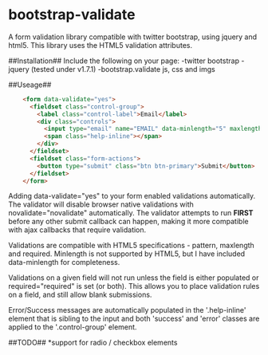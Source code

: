 bootstrap-validate
==================

A form validation library compatible with twitter bootstrap, using jquery and html5. This library uses the HTML5 validation attributes.

##Installation##
Include the following on your page:
-twitter bootstrap
-jquery (tested under v1.7.1)
-bootstrap.validate js, css and imgs

##Useage##
```html
    <form data-validate="yes">
      <fieldset class="control-group">
        <label class="control-label">Email</label>
        <div class="controls">
          <input type="email" name="EMAIL" data-minlength="5" maxlength="100" pattern="[a-z\.]+@[a-z\.]+" required="require">
          <span class="help-inline"></span>
        </div>
      </fieldset>
      <fieldset class="form-actions">
        <button type="submit" class="btn btn-primary">Submit</button>
      </fieldset>
    </form>
```

Adding data-validate="yes" to your form enabled validations automatically. The validator will disable browser native validations with novalidate="novalidate" automatically. The validator attempts to run **FIRST** before any other submit callback can happen, making it more compatible with ajax callbacks that require validation.

Validations are compatible with HTML5 specifications - pattern, maxlength and required. Minlength is not supported by HTML5, but I have included data-minlength for completeness.

Validations on a given field will not run unless the field is either populated or required="required" is set (or both). This allows you to place validation rules on a field, and still allow blank submissions.

Error/Success messages are automatically populated in the '.help-inline' element that is sibling to the input and both 'success' and 'error' classes are applied to the '.control-group' element.

##TODO##
*support for radio / checkbox elements
